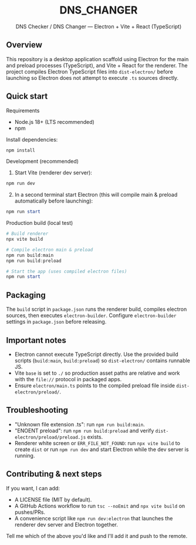 <div align="center">
  <h1>DNS_CHANGER</h1>
  <p>DNS Checker / DNS Changer — Electron + Vite + React (TypeScript)</p>
</div>

Overview
--------

This repository is a desktop application scaffold using Electron for the main and preload processes (TypeScript), and Vite + React for the renderer. The project compiles Electron TypeScript files into `dist-electron/` before launching so Electron does not attempt to execute `.ts` sources directly.

Quick start
-----------

Requirements
- Node.js 18+ (LTS recommended)
- npm

Install dependencies:

```powershell
npm install
```

Development (recommended)

1. Start Vite (renderer dev server):

```powershell
npm run dev
```

2. In a second terminal start Electron (this will compile main & preload automatically before launching):

```powershell
npm run start
```

Production build (local test)

```powershell
# Build renderer
npx vite build

# Compile electron main & preload
npm run build:main
npm run build:preload

# Start the app (uses compiled electron files)
npm run start
```

Packaging
---------

The `build` script in `package.json` runs the renderer build, compiles electron sources, then executes `electron-builder`. Configure `electron-builder` settings in `package.json` before releasing.

Important notes
---------------

- Electron cannot execute TypeScript directly. Use the provided build scripts (`build:main`, `build:preload`) so `dist-electron/` contains runnable JS.
- Vite `base` is set to `./` so production asset paths are relative and work with the `file://` protocol in packaged apps.
- Ensure `electron/main.ts` points to the compiled preload file inside `dist-electron/preload/`.

Troubleshooting
---------------

- "Unknown file extension .ts": run `npm run build:main`.
- "ENOENT preload": run `npm run build:preload` and verify `dist-electron/preload/preload.js` exists.
- Renderer white screen or `ERR_FILE_NOT_FOUND`: run `npx vite build` to create `dist` or run `npm run dev` and start Electron while the dev server is running.

Contributing & next steps
-------------------------

If you want, I can add:

- A LICENSE file (MIT by default).
- A GitHub Actions workflow to run `tsc --noEmit` and `npx vite build` on pushes/PRs.
- A convenience script like `npm run dev:electron` that launches the renderer dev server and Electron together.

Tell me which of the above you'd like and I'll add it and push to the remote.
